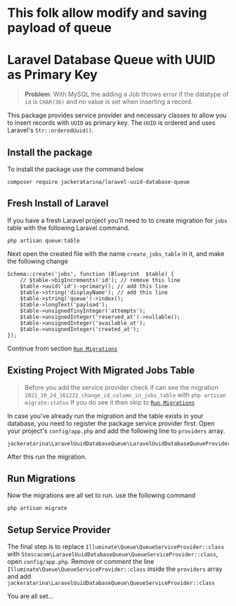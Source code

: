 # This folk allow modify and saving payload of queue

# Laravel Database Queue with UUID as Primary Key

> **Problem**: With MySQL the adding a Job throws error if the datatype of `id` is `CHAR(36)` and no value is set when inserting a record.

This package provides service provider and necessary classes to allow you to insert records with `UUID` as primary key. The `UUID` is ordered and uses Laravel's `Str::orderedUuid()`.

## Install the package

To install the package use the command below

    composer require jackeratarina/laravel-uuid-database-queue

## Fresh Install of Laravel

If you have a fresh Laravel project you'll need to to create migration for `jobs` table with the following Laravel command.

    php artisan queue:table

Next open the created file with the name `create_jobs_table` in it, and make the following change

    Schema::create('jobs', function (Blueprint  $table) {
		// $table->bigIncrements('id'); // remove this line
		$table->uuid('id')->primary(); // add this line
		$table->string('displayName'); // add this line
		$table->string('queue')->index();
		$table->longText('payload');
		$table->unsignedTinyInteger('attempts');
		$table->unsignedInteger('reserved_at')->nullable();
		$table->unsignedInteger('available_at');
		$table->unsignedInteger('created_at');
	});

Continue from section [`Run Migrations`](#run-migrations)

## Existing Project With Migrated Jobs Table

> Before you add the service provider check if can see the migration `2021_10_24_161222_change_id_column_in_jobs_table` with
> `php artisan migrate:status`
> If you do see it then skip to [`Run Migrations`](#run-migrations)

In case you've already run the migration and the table exists in your database, you need to register the package service provider first. Open your project's `config/app.php` and add the following line to `providers` array.

    jackeratarina\LaravelUuidDatabaseQueue\LaravelUuidDatabaseQueueProvider::class

After this run the migration.

## Run Migrations

Now the migrations are all set to run. use the following command

    php artisan migrate

## Setup Service Provider

The final step is to replace `Illuminate\Queue\QueueServiceProvider::class` with `Stescacom\LaravelUuidDatabaseQueue\QueueServiceProvider::class`, open `config/app.php`. Remove or comment the line `Illuminate\Queue\QueueServiceProvider::class` inside the `providers` array and add `jackeratarina\LaravelUuidDatabaseQueue\QueueServiceProvider::class`

You are all set...
